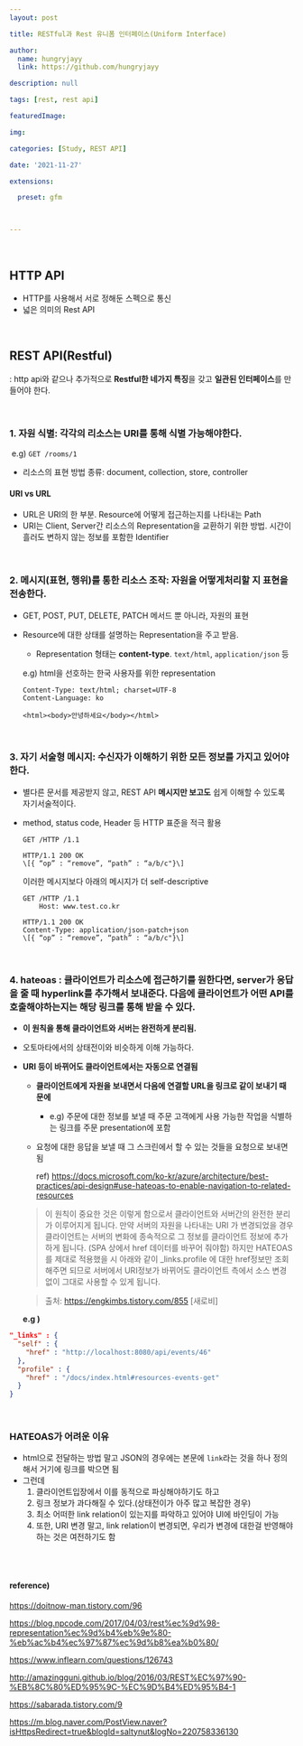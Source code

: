 ```yaml
---
layout: post

title: RESTful과 Rest 유니폼 인터페이스(Uniform Interface)

author: 
  name: hungryjayy
  link: https://github.com/hungryjayy

description: null

tags: [rest, rest api]

featuredImage: 

img: 

categories: [Study, REST API]

date: '2021-11-27'

extensions:

  preset: gfm



---
```


<br>

## HTTP API

* HTTP를 사용해서 서로 정해둔 스펙으로 통신
* 넓은 의미의 Rest API

<br>

## REST API(Restful)

: http api와 같으나 추가적으로 **Restful한 네가지 특징**을 갖고 **일관된 인터페이스**를 만들어야 한다.

<Br>

### 1. 자원 식별: 각각의 리소스는 URI를 통해 식별 가능해야한다.

​	e.g) `GET /rooms/1`

* 리소스의 표현 방법 종류: document, collection, store, controller

#### URI vs URL

* URL은 URI의 한 부분. Resource에 어떻게 접근하는지를 나타내는 Path
* URI는 Client, Server간 리소스의 Representation을 교환하기 위한 방법. 시간이 흘러도 변하지 않는 정보를 포함한 Identifier

<br>

### 2. 메시지(표현, 행위)를 통한 리소스 조작: 자원을 어떻게처리할 지 표현을 전송한다.

* GET, POST, PUT, DELETE, PATCH 메서드 뿐 아니라, 자원의 표현

* Resource에 대한 상태를 설명하는 Representation을 주고 받음.

  * Representation 형태는 **content-type**. `text/html`, `application/json` 등

  e.g) html을 선호하는 한국 사용자를 위한 representation

  ```Http
  Content-Type: text/html; charset=UTF-8
  Content-Language: ko
  
  <html><body>안녕하세요</body></html>
  ```


<br>

### 3. 자기 서술형 메시지: 수신자가 이해하기 위한 모든 정보를 가지고 있어야 한다.

* 별다른 문서를 제공받지 않고, REST API **메시지만 보고도** 쉽게 이해할 수 있도록 자기서술적이다.

* method, status code, Header 등 HTTP 표준을 적극 활용

  ```Http
  GET /HTTP /1.1
  ```
  
  ```http
  HTTP/1.1 200 OK
  \[{ “op” : “remove”, “path” : “a/b/c"}\]
  ```
  
  이러한 메시지보다 아래의 메시지가 더 self-descriptive
  
  ```Http
  GET /HTTP /1.1
      Host: www.test.co.kr
  ```
  
  ```http
  HTTP/1.1 200 OK
  Content-Type: application/json-patch+json
  \[{ “op” : “remove”, “path” : “a/b/c"}\]
  ```

<br>

### 4. hateoas : 클라이언트가 리소스에 접근하기를 원한다면, server가 응답을 줄 때 hyperlink를 추가해서 보내준다. 다음에 클라이언트가 어떤 API를 호출해야하는지는 해당 링크를 통해 받을 수 있다.

* **이 원칙을 통해 클라이언트와 서버는 완전하게 분리됨.**
  
* 오토마타에서의 상태전이와 비슷하게 이해 가능하다.
  
* **URI 등이 바뀌어도 클라이언트에서는 자동으로 연결됨**
  
    * **클라이언트에게 자원을 보내면서 다음에 연결할 URL을 링크로 같이 보내기 때문에**
    
      * e.g) 주문에 대한 정보를 보낼 때 주문 고객에게 사용 가능한 작업을 식별하는 링크를 주문 presentation에 포함
    
    * 요청에 대한 응답을 보낼 때 그 스크린에서 할 수 있는 것들을 요청으로 보내면 됨
    
      ref) https://docs.microsoft.com/ko-kr/azure/architecture/best-practices/api-design#use-hateoas-to-enable-navigation-to-related-resources
    
    > 이 원칙이 중요한 것은 이렇게 함으로서 클라이언트와 서버간의 완전한 분리가 이루어지게 됩니다. 만약 서버의 자원을 나타내는 URI 가 변경되었을 경우 클라이언트는 서버의 변화에 종속적으로 그 정보를 클라이언트 정보에 추가하게 됩니다. (SPA 상에서 href 데이터를 바꾸어 줘야함) 하지만 HATEOAS를 제대로 적용했을 시 아래와 같이 _links.profile 에 대한 href정보만 조회해주면 되므로 서버에서 URI정보가 바뀌어도 클라이언트 측에서 소스 변경없이 그대로 사용할 수 있게 됩니다.
  
  >출처: https://engkimbs.tistory.com/855 [새로비]
  
  **e.g )**

```json
"_links" : {
  "self" : {
    "href" : "http://localhost:8080/api/events/46"
  },
  "profile" : {
    "href" : "/docs/index.html#resources-events-get"
  }
}
```

<br>

### HATEOAS가 어려운 이유

* html으로 전달하는 방법 말고 JSON의 경우에는 본문에 `link`라는 것을 하나 정의해서 거기에 링크를 박으면 됨
* 그런데
  1. 클라이언트입장에서 이를 동적으로 파싱해야하기도 하고
  2. 링크 정보가 과다해질 수 있다.(상태전이가 아주 많고 복잡한 경우)
  3. 최소 어떠한 link relation이 있는지를 파악하고 있어야 UI에 바인딩이 가능
  4. 또한, URI 변경 말고, link relation이 변경되면, 우리가 변경에 대한걸 반영해야 하는 것은 여전하기도 함

<br><br>

#### reference) 

https://doitnow-man.tistory.com/96

https://blog.npcode.com/2017/04/03/rest%ec%9d%98-representation%ec%9d%b4%eb%9e%80-%eb%ac%b4%ec%97%87%ec%9d%b8%ea%b0%80/

https://www.inflearn.com/questions/126743

http://amazingguni.github.io/blog/2016/03/REST%EC%97%90-%EB%8C%80%ED%95%9C-%EC%9D%B4%ED%95%B4-1

https://sabarada.tistory.com/9

https://m.blog.naver.com/PostView.naver?isHttpsRedirect=true&blogId=saltynut&logNo=220758336130